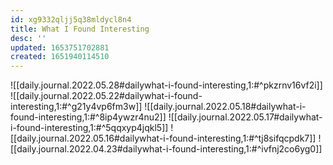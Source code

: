 ```yaml
---
id: xg9332qljj5q38mldycl8n4
title: What I Found Interesting
desc: ''
updated: 1653751702881
created: 1651940114510
---
```


![[daily.journal.2022.05.28#dailywhat-i-found-interesting,1:#^pkzrnv16vf2i]]
![[daily.journal.2022.05.22#dailywhat-i-found-interesting,1:#^g21y4vp6fm3w]]
![[daily.journal.2022.05.18#dailywhat-i-found-interesting,1:#^8ip4ywzr4nu2]]
![[daily.journal.2022.05.17#dailywhat-i-found-interesting,1:#^5qqxyp4jqkl5]]
![[daily.journal.2022.05.16#dailywhat-i-found-interesting,1:#^tj8sifqcpdk7]]
![[daily.journal.2022.04.23#dailywhat-i-found-interesting,1:#^ivfnj2co6yg0]]